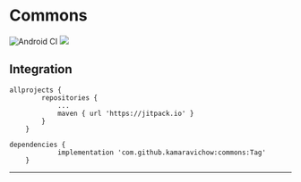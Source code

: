 # Commons
![Android CI](https://github.com/kamaravichow/commons/workflows/Android%20CI/badge.svg) [![](https://jitpack.io/v/kamaravichow/commons.svg)](https://jitpack.io/#kamaravichow/commons) 

## Integration 

```
allprojects {
		repositories {
			...
			maven { url 'https://jitpack.io' }
		}
	}
```

```
dependencies {
	        implementation 'com.github.kamaravichow:commons:Tag'
	}
```

---
